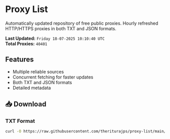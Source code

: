 # Proxy List

Automatically updated repository of free public proxies. Hourly refreshed HTTP/HTTPS proxies in both TXT and JSON formats.

**Last Updated:** `Friday 18-07-2025 10:10:40 UTC`  
**Total Proxies:** `40401`

## Features
- Multiple reliable sources
- Concurrent fetching for faster updates
- Both TXT and JSON formats
- Detailed metadata

## 📥 Download

### TXT Format
```bash
curl -O https://raw.githubusercontent.com/theriturajps/proxy-list/main/proxies.txt